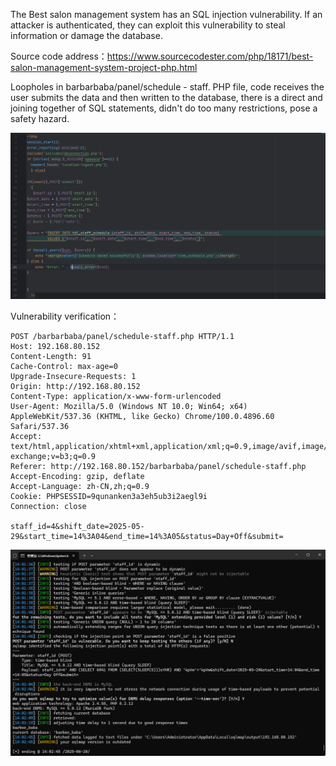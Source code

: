 



The Best salon management system has an SQL injection vulnerability. If an attacker is authenticated, they can exploit this vulnerability to steal information or damage the database.





Source code address：https://www.sourcecodester.com/php/18171/best-salon-management-system-project-php.html



Loopholes in barbarbaba/panel/schedule - staff. PHP file, code receives the user submits the data and then written to the database, there is a direct and joining together of SQL statements, didn't do too many restrictions, pose a safety hazard.

![image-20250621122412430](images/image-20250621122412430.png)



Vulnerability verification：

```
POST /barbarbaba/panel/schedule-staff.php HTTP/1.1
Host: 192.168.80.152
Content-Length: 91
Cache-Control: max-age=0
Upgrade-Insecure-Requests: 1
Origin: http://192.168.80.152
Content-Type: application/x-www-form-urlencoded
User-Agent: Mozilla/5.0 (Windows NT 10.0; Win64; x64) AppleWebKit/537.36 (KHTML, like Gecko) Chrome/100.0.4896.60 Safari/537.36
Accept: text/html,application/xhtml+xml,application/xml;q=0.9,image/avif,image/webp,image/apng,*/*;q=0.8,application/signed-exchange;v=b3;q=0.9
Referer: http://192.168.80.152/barbarbaba/panel/schedule-staff.php
Accept-Encoding: gzip, deflate
Accept-Language: zh-CN,zh;q=0.9
Cookie: PHPSESSID=9qunanken3a3eh5ub3i2aegl9i
Connection: close

staff_id=4&shift_date=2025-05-29&start_time=14%3A04&end_time=14%3A05&status=Day+Off&submit=
```

 ![image-20250621122340071](images/image-20250621122340071.png)



































